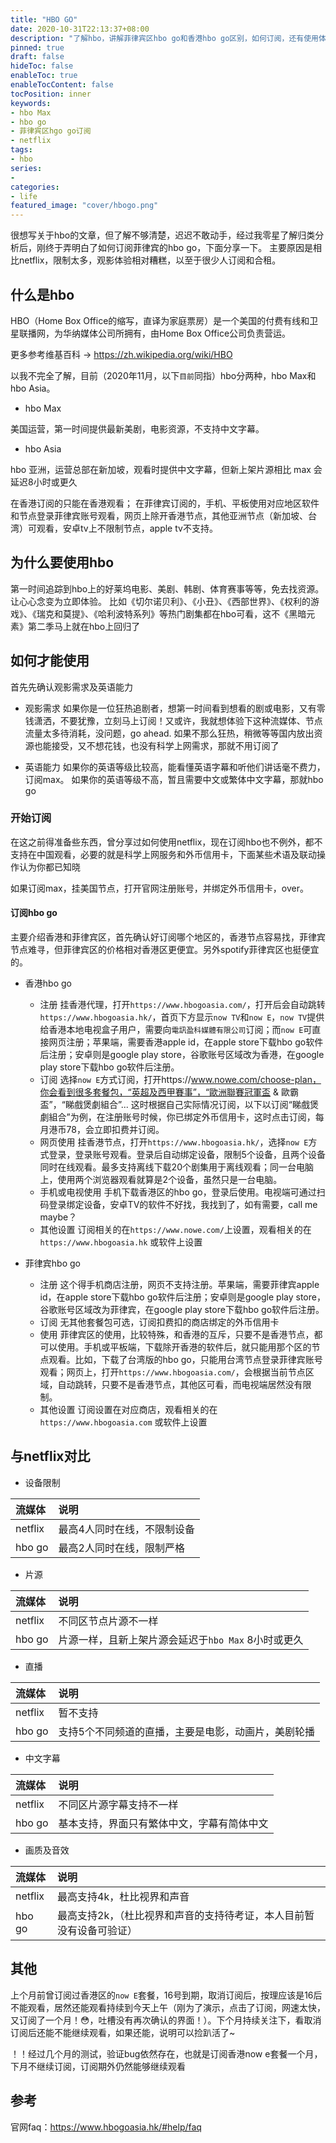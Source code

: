 ```yaml
---
title: "HBO GO"
date: 2020-10-31T22:13:37+08:00
description: "了解hbo，讲解菲律宾区hbo go和香港hbo go区别，如何订阅，还有使用体验"
pinned: true
draft: false
hideToc: false
enableToc: true
enableTocContent: false
tocPosition: inner
keywords:
- hbo Max
- hbo go
- 菲律宾区hgo go订阅
- netflix
tags:
- hbo
series:
-
categories:
- life
featured_image: "cover/hbogo.png"
---
```


很想写关于hbo的文章，但了解不够清楚，迟迟不敢动手，经过我零星了解归类分析后，刚终于弄明白了如何订阅菲律宾的hbo go，下面分享一下。
主要原因是相比netflix，限制太多，观影体验相对糟糕，以至于很少人订阅和合租。

## 什么是hbo

HBO（Home Box Office的缩写，直译为家庭票房）是一个美国的付费有线和卫星联播网，为华纳媒体公司所拥有，由Home Box Office公司负责营运。

更多参考维基百科 -> https://zh.wikipedia.org/wiki/HBO

以我不完全了解，目前（2020年11月，以下`目前`同指）hbo分两种，hbo Max和hbo Asia。

- hbo Max

美国运营，第一时间提供最新美剧，电影资源，不支持中文字幕。

- hbo Asia

hbo 亚洲，运营总部在新加坡，观看时提供中文字幕，但新上架片源相比 max 会延迟8小时或更久

在香港订阅的只能在香港观看；
在菲律宾订阅的，手机、平板使用对应地区软件和节点登录菲律宾账号观看，网页上除开香港节点，其他亚洲节点（新加坡、台湾）可观看，安卓tv上不限制节点，apple tv不支持。

## 为什么要使用hbo

第一时间追踪到hbo上的好莱坞电影、美剧、韩剧、体育赛事等等，免去找资源。让心心念变为立即体验。
比如《切尔诺贝利》、《小丑》、《西部世界》、《权利的游戏》、《瑞克和莫提》、《哈利波特系列》等热门剧集都在hbo可看，这不《黑暗元素》第二季马上就在hbo上回归了

## 如何才能使用

首先先确认观影需求及英语能力

- 观影需求
如果你是一位狂热追剧者，想第一时间看到想看的剧或电影，又有零钱潇洒，不要犹豫，立刻马上订阅！又或许，我就想体验下这种流媒体、节点流量太多待消耗，没问题，go ahead.
如果不那么狂热，稍微等等国内放出资源也能接受，又不想花钱，也没有科学上网需求，那就不用订阅了

- 英语能力
如果你的英语等级比较高，能看懂英语字幕和听他们讲话毫不费力，订阅max。
如果你的英语等级不高，暂且需要中文或繁体中文字幕，那就hbo go

### 开始订阅

在这之前得准备些东西，曾分享过如何使用netflix，现在订阅hbo也不例外，都不支持在中国观看，必要的就是科学上网服务和外币信用卡，下面某些术语及联动操作认为你都已知晓

如果订阅max，挂美国节点，打开官网注册账号，并绑定外币信用卡，over。

#### 订阅hbo go

主要介绍香港和菲律宾区，首先确认好订阅哪个地区的，香港节点容易找，菲律宾节点难寻，但菲律宾区的价格相对香港区更便宜。另外spotify菲律宾区也挺便宜的。

- 香港hbo go
    - 注册
    挂香港代理，打开`https://www.hbogoasia.com/`，打开后会自动跳转`https://www.hbogoasia.hk/`，首页下方显示`now TV`和`now E`，`now TV`提供给香港本地电视盒子用户，需要向`電訊盈科媒體有限公司`订阅；而`now E`可直接网页注册；苹果端，需要香港apple id，在apple store下载hbo go软件后注册；安卓则是google play store，谷歌账号区域改为香港，在google play store下载hbo go软件后注册。
    - 订阅
    选择`now E`方式订阅，打开https://www.nowe.com/choose-plan，你会看到很多套餐包，“英超及西甲賽事”，“歐洲聯賽冠軍盃 & 歐霸盃”，“睇戲煲劇組合”...
    这时根据自己实际情况订阅，以下以订阅“睇戲煲劇組合”为例，在注册账号时候，你已绑定外币信用卡，这时点击订阅，每月港币78，会立即扣费并订阅。
    - 网页使用
    挂香港节点，打开`https://www.hbogoasia.hk/`，选择`now E`方式登录，登录账号观看。登录后自动绑定设备，限制5个设备，且两个设备同时在线观看。最多支持离线下载20个剧集用于离线观看；同一台电脑上，使用两个浏览器观看就算是2个设备，虽然只是一台电脑。
    - 手机或电视使用
    手机下载香港区的hbo go，登录后使用。电视端可通过扫码登录绑定设备，安卓TV的软件不好找，我找到了，如有需要，call me maybe？
    - 其他设置
    订阅相关的在`https://www.nowe.com/`上设置，观看相关的在`https://www.hbogoasia.hk` 或软件上设置

- 菲律宾hbo go
    - 注册
    这个得手机商店注册，网页不支持注册。苹果端，需要菲律宾apple id，在apple store下载hbo go软件后注册；安卓则是google play store，谷歌账号区域改为菲律宾，在google play store下载hbo go软件后注册。
    - 订阅
    无其他套餐包可选，订阅扣费扣的商店绑定的外币信用卡
    - 使用
   菲律宾区的使用，比较特殊，和香港的互斥，只要不是香港节点，都可以使用。手机或平板端，下载除开香港的软件后，就只能用那个区的节点观看。比如，下载了台湾版的hbo go，只能用台湾节点登录菲律宾账号观看；网页上，打开`https://www.hbogoasia.com/`，会根据当前节点区域，自动跳转，只要不是香港节点，其他区可看，而电视端居然没有限制。
   - 其他设置
   订阅设置在对应商店，观看相关的在`https://www.hbogoasia.com` 或软件上设置

## 与netflix对比

- 设备限制

|流媒体|说明|
|:----    |:---|
|netflix | 最高4人同时在线，不限制设备 |
|hbo go |最高2人同时在线，限制严格  |

- 片源

|流媒体|说明|
|:----    |:---|
|netflix | 不同区节点片源不一样 |
|hbo go |片源一样，且新上架片源会延迟于`hbo Max` 8小时或更久|

- 直播

|流媒体|说明|
|:----    |:---|
|netflix | 暂不支持 |
|hbo go |支持5个不同频道的直播，主要是电影，动画片，美剧轮播|

- 中文字幕

|流媒体|说明|
|:----    |:---|
|netflix | 不同区片源字幕支持不一样 |
|hbo go |基本支持，界面只有繁体中文，字幕有简体中文|

- 画质及音效

|流媒体|说明|
|:----    |:---|
|netflix | 最高支持4k，杜比视界和声音 |
|hbo go |最高支持2k，（杜比视界和声音的支持待考证，本人目前暂没有设备可验证）|

## 其他

上个月前曾订阅过香港区的`now E`套餐，16号到期，取消订阅后，按理应该是16后不能观看，居然还能观看持续到今天上午（刚为了演示，点击了订阅，网速太快，又订阅了一个月！😳，吐槽没有再次确认的界面！）。下个月持续关注下，看取消订阅后还能不能继续观看，如果还能，说明可以捡趴活了~

！！经过几个月的测试，验证bug依然存在，也就是订阅香港now e套餐一个月，下月不继续订阅，订阅期外仍然能够继续观看

## 参考

官网faq：https://www.hbogoasia.hk/#help/faq
